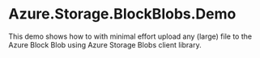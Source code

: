 # Azure.Storage.BlockBlobs.Demo
This demo shows how to with minimal effort upload any (large) file to the Azure Block Blob using Azure Storage Blobs client library.
